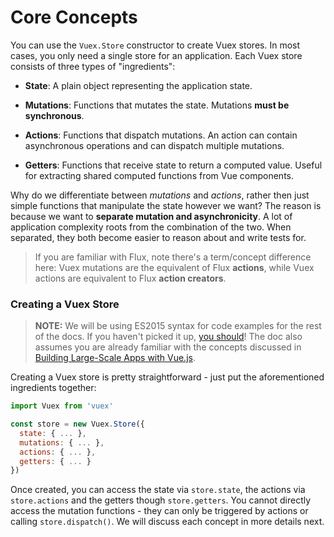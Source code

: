 # Core Concepts

You can use the `Vuex.Store` constructor to create Vuex stores. In most cases, you only need a single store for an application. Each Vuex store consists of three types of "ingredients":

- **State**: A plain object representing the application state.

- **Mutations**: Functions that mutates the state. Mutations **must be synchronous**.

- **Actions**: Functions that dispatch mutations. An action can contain asynchronous operations and can dispatch multiple mutations.

- **Getters**: Functions that receive state to return a computed value. Useful for extracting shared computed functions from Vue components.

Why do we differentiate between *mutations* and *actions*, rather then just simple functions that manipulate the state however we want? The reason is because we want to **separate mutation and asynchronicity**. A lot of application complexity roots from the combination of the two. When separated, they both become easier to reason about and write tests for.

> If you are familiar with Flux, note there's a term/concept difference here: Vuex mutations are the equivalent of Flux **actions**, while Vuex actions are equivalent to Flux **action creators**.

### Creating a Vuex Store

> **NOTE:** We will be using ES2015 syntax for code examples for the rest of the docs. If you haven't picked it up, [you should](https://babeljs.io/docs/learn-es2015/)! The doc also assumes you are already familiar with the concepts discussed in [Building Large-Scale Apps with Vue.js](http://vuejs.org/guide/application.html).

Creating a Vuex store is pretty straightforward - just put the aforementioned ingredients together:

``` js
import Vuex from 'vuex'

const store = new Vuex.Store({
  state: { ... },
  mutations: { ... },
  actions: { ... },
  getters: { ... }
})
```

Once created, you can access the state via `store.state`, the actions via `store.actions` and the getters though `store.getters`. You cannot directly access the mutation functions - they can only be triggered by actions or calling `store.dispatch()`. We will discuss each concept in more details next.
